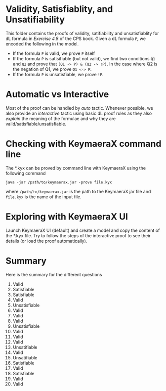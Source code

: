 Validity, Satisfiablity, and Unsatifiability
=============================================
This folder contains the proofs of validity, satifiability and unsatisfiablity for dL formula in *Exercise 4.8* of the CPS book. Given a dL formula `P`, we encoded the following in the model.
- If the formula `P` is valid, we prove `P` itself
- If the formula `P` is satisifiable (but not valid), we find two conditions `Q1` and `Q2` and prove that `(Q1 -> P) & (Q2 -> !P)`. In the case where Q2 is the negation of Q1, we prove `Q1 <-> P`.
- If the formula `P` is unsatisfiable, we prove `!P`.

Automatic vs Interactive
========================
Most of the proof can be handled by *auto* tactic. Whenever possible, we also provide an *interactive* tactic using basic dL proof rules as they also *explain* the meaning of the formulae and why they are valid/satisfiable/unsatisfiable.

Checking with KeymaeraX command line
====================================
The *.kyx can be proved by command line with KeymaeraX using the following command
```
java -jar /path/to/keymaerax.jar -prove file.kyx
```
where `/path/to/keymaerax.jar` is the path to the KeymaeraX jar file and `file.kyx` is the name of the input file.

Exploring with KeymaeraX UI
===========================
Launch KeymaeraX UI (default) and create a model and copy the content
of the *.kyx file. Try to follow the steps of the interactive proof to
see their details (or load the proof automatically).

Summary
=======
Here is the summary for the different questions
1. Valid
2. Satisfiable
3. Satisfiable
4. Valid
5. Unsatisfiable
6. Valid
7. Valid
8. Valid
9. Unsatisfiable
10. Valid
11. Valid
12. Valid
13. Unsatifiable
14. Valid
15. Unsatifiable
16. Satisfiable
17. Valid
18. Satisfiable
19. Valid
20. Valid
